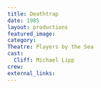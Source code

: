 ```yaml
---
title: Deathtrap
date: 1985
layout: productions
featured_image: 
category:
Theatre: Players by the Sea
cast:
  Cliff: Michael Lipp
crew:
external_links:
---
```

